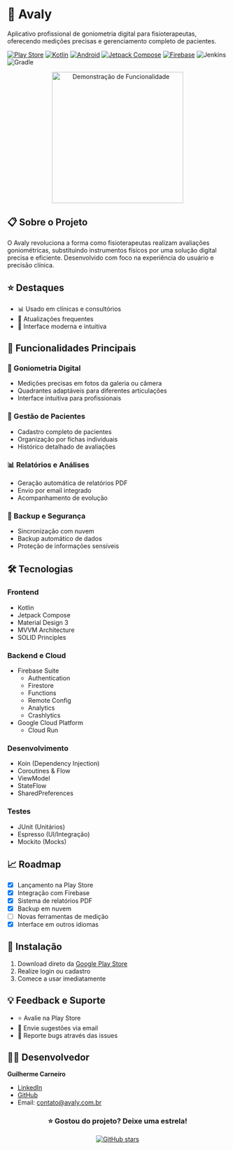# 📱 Avaly

Aplicativo profissional de goniometria digital para fisioterapeutas, oferecendo medições precisas e gerenciamento completo de pacientes.

[![Play Store](https://img.shields.io/badge/Google_Play-414141?style=for-the-badge&logo=google-play&logoColor=white)](https://play.google.com/store/apps/details?id=com.guicarneirodev.goniometro)
[![Kotlin](https://img.shields.io/badge/Kotlin-0095D5?style=for-the-badge&logo=kotlin&logoColor=white)](https://kotlinlang.org/)
[![Android](https://img.shields.io/badge/Android-3DDC84?style=for-the-badge&logo=android&logoColor=white)](https://developer.android.com/)
[![Jetpack Compose](https://img.shields.io/badge/Jetpack%20Compose-4285F4?style=for-the-badge&logo=jetpack-compose&logoColor=white)](https://developer.android.com/jetpack/compose)
[![Firebase](https://img.shields.io/badge/Firebase-FFCA28?style=for-the-badge&logo=firebase&logoColor=black)](https://firebase.google.com/)
![Jenkins](https://img.shields.io/badge/Jenkins-D24939?style=for-the-badge&logo=Jenkins&logoColor=white)
![Gradle](https://img.shields.io/badge/Gradle-02303A?style=for-the-badge&logo=gradle&logoColor=white)

<div align="center">
    <img src="https://i.imgur.com/ur9vmbV.png" width="300px" alt="Demonstração de Funcionalidade"/>
</div>

## 📋 Sobre o Projeto

O Avaly revoluciona a forma como fisioterapeutas realizam avaliações goniométricas, substituindo instrumentos físicos por uma solução digital precisa e eficiente. Desenvolvido com foco na experiência do usuário e precisão clínica.

## ⭐ Destaques

- 📊 Usado em clínicas e consultórios
- 🔄 Atualizações frequentes
- 📱 Interface moderna e intuitiva

## 🚀 Funcionalidades Principais

### 📐 Goniometria Digital
- Medições precisas em fotos da galeria ou câmera
- Quadrantes adaptáveis para diferentes articulações
- Interface intuitiva para profissionais

### 👥 Gestão de Pacientes
- Cadastro completo de pacientes
- Organização por fichas individuais
- Histórico detalhado de avaliações

### 📊 Relatórios e Análises
- Geração automática de relatórios PDF
- Envio por email integrado
- Acompanhamento de evolução

### 💾 Backup e Segurança
- Sincronização com nuvem
- Backup automático de dados
- Proteção de informações sensíveis

## 🛠️ Tecnologias

### Frontend
- Kotlin
- Jetpack Compose
- Material Design 3
- MVVM Architecture
- SOLID Principles

### Backend e Cloud
- Firebase Suite
  - Authentication
  - Firestore
  - Functions
  - Remote Config
  - Analytics
  - Crashlytics
- Google Cloud Platform
  - Cloud Run

### Desenvolvimento
- Koin (Dependency Injection)
- Coroutines & Flow
- ViewModel
- StateFlow
- SharedPreferences

### Testes
- JUnit (Unitários)
- Espresso (UI/Integração)
- Mockito (Mocks)

## 📈 Roadmap

- [x] Lançamento na Play Store
- [x] Integração com Firebase
- [x] Sistema de relatórios PDF
- [x] Backup em nuvem
- [ ] Novas ferramentas de medição
- [x] Interface em outros idiomas

## 🔧 Instalação

1. Download direto da [Google Play Store](https://play.google.com/store/apps/details?id=com.guicarneirodev.goniometro)
2. Realize login ou cadastro
3. Comece a usar imediatamente

## 💡 Feedback e Suporte

- ⭐ Avalie na Play Store
- 📧 Envie sugestões via email
- 🐛 Reporte bugs através das issues

## 👨‍💻 Desenvolvedor

**Guilherme Carneiro**
- [LinkedIn](https://www.linkedin.com/in/guicarneiro1)
- [GitHub](https://github.com/guicarneiro11)
- Email: contato@avaly.com.br

<div align="center">

### ⭐ Gostou do projeto? Deixe uma estrela!

[![GitHub stars](https://img.shields.io/github/stars/guicarneiro11/anglepro?style=social)](https://github.com/guicarneiro11/anglepro/stargazers)

</div>
